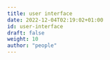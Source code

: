 ```yaml
---
title: user interface
date: 2022-12-04T02:19:02+01:00
id: user-interface
draft: false
weight: 10
author: "people"
---
```

